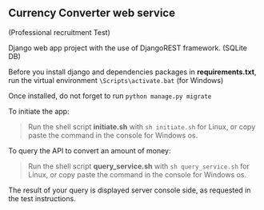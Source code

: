 ## Currency Converter web service

(Professional recruitment Test)

Django web app project with the use of DjangoREST framework. (SQLite DB)

Before you install django and dependencies packages in **requirements.txt**, 
run the virtual environment `\Scripts\activate.bat` (for Windows)

Once installed, do not forget to run ``python manage.py migrate``

To initiate the app: 

>Run the shell script **initiate.sh** with ``sh initiate.sh`` for Linux, 
or copy paste the command in the console for Windows os.

To query the API to convert an amount of money:

>Run the shell script **query_service.sh** with ``sh query_service.sh`` for Linux, 
or copy paste the command in the console for Windows os.

The result of your query is displayed server console side, as requested in the test instructions.
